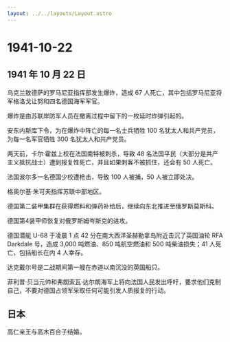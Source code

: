 ```yaml
---
layout: ../../layouts/Layout.astro
---
```


# 1941-10-22

## 1941 年 10 月 22 日

乌克兰敖德萨的罗马尼亚指挥部发生爆炸，造成 67
人死亡，其中包括罗马尼亚将军格洛戈让努和四名德国海军军官。

爆炸是由苏联岸防军人员在撤离过程中留下的一枚延时炸弹引起的。

安东内斯库下令，为在爆炸中阵亡的每一名士兵牺牲 100
名犹太人和共产党员，为每一名军官牺牲 300 名犹太人和共产党员。

两天前，卡尔·霍兹上校在法国南特被刺杀，导致 48
名法国平民（大部分是共产主义抵抗战士）遭到报复性死亡，并且如果刺客不被抓住，还会有
50 人死亡。

法国波尔多一名德国少校遭枪击，导致 100 人被捕，50 人被立即处决。

格奥尔基·朱可夫指挥苏联中部地区。

德国第二装甲集群在获得燃料和弹药补给后，继续向东北推进至俄罗斯莫斯科。

德国第4装甲师恢复对俄罗斯姆岑斯克的进攻。

德国潜艇 U-68 于凌晨 1 点 42 分在南大西洋圣赫勒拿岛附近击沉了英国油轮
RFA Darkdale 号，造成 3,000 吨燃油、850 吨航空燃油和 500 吨柴油损失；41
人死亡，包括船长在内 4 人幸存。

达克戴尔号是二战期间第一艘在赤道以南沉没的英国船只。

菲利普·贝当元帅和弗朗索瓦·达尔朗海军上将向法国人民发出呼吁，要求他们克制自己，不要对德国占领军采取任何可能引发人质报复的行动。

## 日本

高仁亲王与高木百合子结婚。